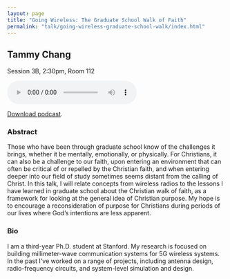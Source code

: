 ```yaml
---
layout: page
title: "Going Wireless: The Graduate School Walk of Faith"
permalink: "talk/going-wireless-graduate-school-walk/index.html"
---
```


## <span class="talk-speaker">Tammy Chang</span>

Session 3B, 2:30pm, Room 112

<audio controls><source src="{{ site.baseurl }}/audio/3B-going-wireless-graduate-school-walk.mp3" type="audio/mpeg"></audio>

<a href="{{ site.baseurl }}/audio/3B-going-wireless-graduate-school-walk.mp3">Download podcast</a>.

### <span class="talk-abstract">Abstract</span>

Those who have been through graduate school know of the challenges it brings, whether it be mentally, emotionally, or physically. For Christians, it can also be a challenge to our faith, upon entering an environment that can often be critical of or repelled by the Christian faith, and when entering deeper into our field of study sometimes seems distant from the calling of Christ. In this talk, I will relate concepts from wireless radios to the lessons I have learned in graduate school about the Christian walk of faith, as a framework for looking at the general idea of Christian purpose. My hope is to encourage a reconsideration of purpose for Christians during periods of our lives where God’s intentions are less apparent.

### <span class="talk-bio">Bio</span>

I am a third-year Ph.D. student at Stanford. My research is focused on building millimeter-wave communication systems for 5G wireless systems. In the past I've worked on a range of projects, including antenna design, radio-frequency circuits, and system-level simulation and design. 
